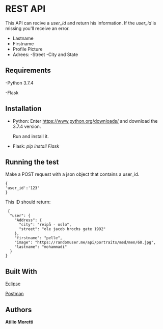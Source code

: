 # REST API

This API can recive a *user_id* and return his information. 
If the *user_id* is missing you'll receive an error.

  - Lastname
  - Firstname
  - Profile Picture
  - Adrees:
    -Street
    -City and State

## Requirements
-Python 3.7.4

-Flask

## Installation
* Python: Enter https://www.python.org/downloads/ and download the 3.7.4 version. 

  Run and install it.
* Flask: *pip install Flask*

## Running the test
Make a POST request with a json object that contains a user_id.

```
{
'user_id':'123'
}
```


This ID should return:
```
 {
  "user": {
    "Address": {
      "city": "reipå - oslo",
      "street": "ole jacob brochs gate 1992"
    },
    "firstname": "pelle",
    "image": "https://randomuser.me/api/portraits/med/men/60.jpg",
    "lastname": "mohammadi"
  }
}
```

## Built With
[Eclipse](https://www.eclipse.org)

[Postman](https://www.getpostman.com/)

## Authors
__Atilio Moretti__









